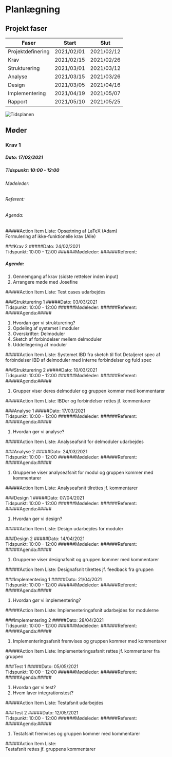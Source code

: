 <h1>Planlægning</h1>

<h2>Projekt faser</h2>

| Faser             | Start      | Slut       |
|-------------------|------------|------------|
| Projektdefinering | 2021/02/01 | 2021/02/12 |
| Krav              | 2021/02/15 | 2021/02/26 |
| Strukturering     | 2021/03/01 | 2021/03/12 |
| Analyse           | 2021/03/15 | 2021/03/26 |
| Design            | 2021/03/05 | 2021/04/16 |
| Implementering    | 2021/04/19 | 2021/05/07 |
| Rapport           | 2021/05/10 | 2021/05/25 |

![Tidsplanen](http://www.plantuml.com/plantuml/proxy?cache=no&src=https://raw.githubusercontent.com/Solvgraa-mager/E4PRJ4/main/Planing/timeline.puml)

<h2>Møder</h2>

### Krav 1
##### Dato: 17/02/2021
##### Tidspunkt: 10:00 - 12:00
###### Mødeleder:
###### Referent:
###### Agenda: 


#####Action Item Liste: 
 Opsætning af LaTeX (Adam) <br>
 Formulering af ikke-funktionelle krav (Alle)

###Krav 2
#####Dato: 24/02/2021<br>Tidspunkt: 10:00 - 12:00
######Mødeleder: 
######Referent: 
##### Agenda:
1. Gennemgang af krav (sidste rettelser inden input) 
2. Arrangere møde med Josefine 

#####Action Item Liste: 
 Test cases udarbejdes

###Strukturering 1
#####Dato: 03/03/2021<br>Tidspunkt: 10:00 - 12:00
######Mødeleder: 
######Referent: 
#####Agenda:#####
1. Hvordan gør vi strukturering? 
2. Opdeling af systemet i moduler
  1. Overskrifter: Delmoduler
  2. Sketch af forbindelser mellem delmoduler
3. Uddellegering af moduler
  
#####Action Item Liste: 
 Systemet IBD fra sketch til flot
 Detaljeret spec af forbindelser 
 IBD af delmoduler med interne forbindelser og fuld spec

###Strukturering 2
#####Dato: 10/03/2021<br>Tidspunkt: 10:00 - 12:00
######Mødeleder: 
######Referent: 
#####Agenda:#####
1. Grupper viser deres delmoduler og gruppen kommer med kommentarer
  
#####Action Item Liste: 
 IBDer og forbindelser rettes jf. kommentarer

###Analyse 1
#####Dato: 17/03/2021<br>Tidspunkt: 10:00 - 12:00
######Mødeleder: 
######Referent: 
#####Agenda:#####
1. Hvordan gør vi analyse? 
  
#####Action Item Liste: 
 Analyseafsnit for delmoduler udarbejdes 

###Analyse 2
#####Dato: 24/03/2021<br>Tidspunkt: 10:00 - 12:00
######Mødeleder: 
######Referent: 
#####Agenda:#####
1. Grupperne viser analyseafsnit for modul og gruppen kommer med kommentarer
  
#####Action Item Liste: 
 Analyseafsnit tilrettes jf. kommentarer

###Design 1
#####Dato: 07/04/2021<br>Tidspunkt: 10:00 - 12:00
######Mødeleder: 
######Referent: 
#####Agenda:#####
1. Hvordan gør vi design? 
  
#####Action Item Liste: 
 Design udarbejdes for moduler

###Design 2
#####Dato: 14/04/2021<br>Tidspunkt: 10:00 - 12:00
######Mødeleder: 
######Referent: 
#####Agenda:#####
1. Grupperne viser designafsnit og gruppen kommer med kommentarer
  
#####Action Item Liste: 
 Designafsnit tilrettes jf. feedback fra gruppen

###Implementering 1
#####Dato: 21/04/2021<br>Tidspunkt: 10:00 - 12:00
######Mødeleder: 
######Referent: 
#####Agenda:#####
  1. Hvordan gør vi implementering? 
  
#####Action Item Liste: 
 Implementeringafsnit udarbejdes for modulerne
  
###Implementering 2
#####Dato: 28/04/2021<br>Tidspunkt: 10:00 - 12:00
######Mødeleder: 
######Referent: 
#####Agenda:#####
  1. Implementeringsafsnit fremvises og gruppen kommer med kommentarer
  
#####Action Item Liste: 
 Implementeringsafsnit rettes jf. kommentarer fra gruppen

###Test 1
#####Dato: 05/05/2021<br>Tidspunkt: 10:00 - 12:00
######Mødeleder: 
######Referent: 
#####Agenda:#####
  1. Hvordan gør vi test? 
  2. Hvem laver integrationstest? 
  
#####Action Item Liste: 
 Testafsnit udarbejdes 

###Test 2
#####Dato: 12/05/2021<br>Tidspunkt: 10:00 - 12:00
######Mødeleder: 
######Referent: 
#####Agenda:#####
  1. Testafsnit fremvises og gruppen kommer med kommentarer 
  
#####Action Item Liste:  
 Testafsnit rettes jf. gruppens kommentarer


